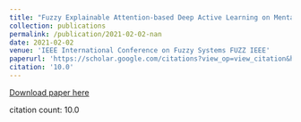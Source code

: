 ```yaml
---
title: "Fuzzy Explainable Attention-based Deep Active Learning on Mental-Health Data"
collection: publications
permalink: /publication/2021-02-02-nan
date: 2021-02-02
venue: 'IEEE International Conference on Fuzzy Systems FUZZ IEEE'
paperurl: 'https://scholar.google.com/citations?view_op=view_citation&hl=en&user=CCckbEUAAAAJ&citation_for_view=CCckbEUAAAAJ:08ZZubdj9fEC'
citation: '10.0'
---
```

[Download paper here](https://scholar.google.com/citations?view_op=view_citation&hl=en&user=CCckbEUAAAAJ&citation_for_view=CCckbEUAAAAJ:08ZZubdj9fEC)

citation count: 10.0